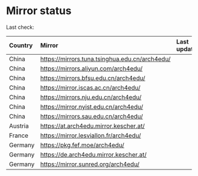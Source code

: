 <script src="./time.js"></script>
# Mirror status
Last check: <script type="text/javascript">localize(1698081279.6603346);</script>

|Country|Mirror|Last update|
|:------|:-----|:----------|
|China|https://mirrors.tuna.tsinghua.edu.cn/arch4edu/|<script type="text/javascript">localize(1698042777);</script>|
|China|https://mirrors.aliyun.com/arch4edu/|<script type="text/javascript">localize(1698042777);</script>|
|China|https://mirrors.bfsu.edu.cn/arch4edu/|<script type="text/javascript">localize(1698042777);</script>|
|China|https://mirror.iscas.ac.cn/arch4edu/|<script type="text/javascript">localize(1698042777);</script>|
|China|https://mirrors.nju.edu.cn/arch4edu/|<script type="text/javascript">localize(1697999384);</script>|
|China|https://mirror.nyist.edu.cn/arch4edu/|<script type="text/javascript">localize(1698042777);</script>|
|China|https://mirrors.sau.edu.cn/arch4edu/|<script type="text/javascript">localize(1698042777);</script>|
|Austria|https://at.arch4edu.mirror.kescher.at/|<script type="text/javascript">localize(1698042777);</script>|
|France|https://mirror.lesviallon.fr/arch4edu/|<script type="text/javascript">localize(1698042777);</script>|
|Germany|https://pkg.fef.moe/arch4edu/|<script type="text/javascript">localize(1698042777);</script>|
|Germany|https://de.arch4edu.mirror.kescher.at/|<script type="text/javascript">localize(1698042777);</script>|
|Germany|https://mirror.sunred.org/arch4edu/|<script type="text/javascript">localize(1698042777);</script>|

<script src="./tablefilter/tablefilter.js"></script>
<script src="./table.js"></script>